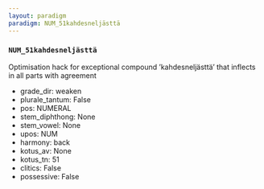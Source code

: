 ```yaml
---
layout: paradigm
paradigm: NUM_51kahdesneljästtä
---
```

### ` NUM_51kahdesneljästtä `

Optimisation hack for exceptional compound ’kahdesneljästtä’ that inflects in all parts with agreement
* grade_dir: weaken
* plurale_tantum: False
* pos: NUMERAL
* stem_diphthong: None
* stem_vowel: None
* upos: NUM
* harmony: back
* kotus_av: None
* kotus_tn: 51
* clitics: False
* possessive: False
